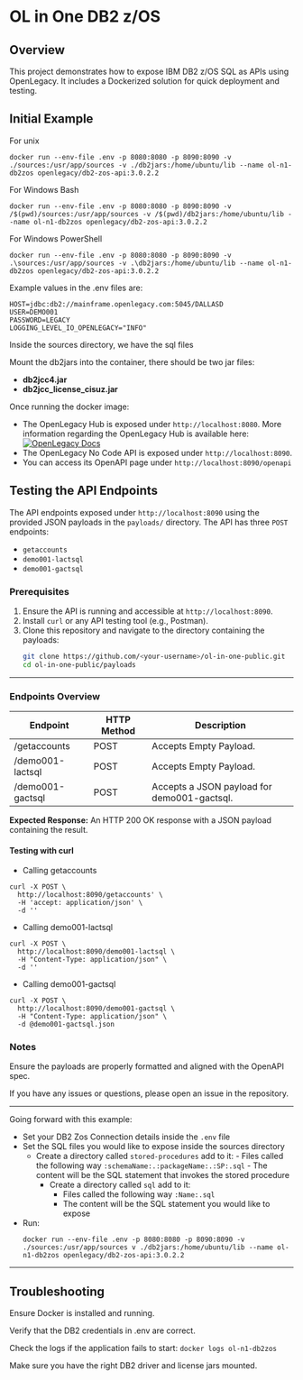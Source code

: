 # OL in One DB2 z/OS

## Overview
This project demonstrates how to expose IBM DB2 z/OS SQL as APIs using OpenLegacy. It includes a Dockerized solution for quick deployment and testing.


## Initial Example

For unix
```
docker run --env-file .env -p 8080:8080 -p 8090:8090 -v ./sources:/usr/app/sources -v ./db2jars:/home/ubuntu/lib --name ol-n1-db2zos openlegacy/db2-zos-api:3.0.2.2
```
For Windows Bash
```
docker run --env-file .env -p 8080:8080 -p 8090:8090 -v /$(pwd)/sources:/usr/app/sources -v /$(pwd)/db2jars:/home/ubuntu/lib --name ol-n1-db2zos openlegacy/db2-zos-api:3.0.2.2
```
For Windows PowerShell
```
docker run --env-file .env -p 8080:8080 -p 8090:8090 -v .\sources:/usr/app/sources -v .\db2jars:/home/ubuntu/lib --name ol-n1-db2zos openlegacy/db2-zos-api:3.0.2.2
```

Example values in the .env files are:
```
HOST=jdbc:db2://mainframe.openlegacy.com:5045/DALLASD
USER=DEMO001
PASSWORD=LEGACY
LOGGING_LEVEL_IO_OPENLEGACY="INFO"
```
Inside the sources directory, we have the sql files

Mount the db2jars into the container, there should be two jar files:
* **db2jcc4.jar**
* **db2jcc_license_cisuz.jar**
 
Once running the docker image:
* The OpenLegacy Hub is exposed under `http://localhost:8080`. More information regarding the OpenLegacy Hub is available here: [![OpenLegacy Docs](https://img.shields.io/badge/OpenLegacy-Docs-orange.svg)](https://docs.ol-hub.com)
* The OpenLegacy No Code API is exposed under `http://localhost:8090`.
* You can access its OpenAPI page under `http://localhost:8090/openapi`

## Testing the API Endpoints

The API endpoints exposed under `http://localhost:8090` using the provided JSON payloads in the `payloads/` directory. The API has three `POST` endpoints: 
* `getaccounts`
* `demo001-lactsql`
* `demo001-gactsql`

### Prerequisites

1. Ensure the API is running and accessible at `http://localhost:8090`.
2. Install `curl` or any API testing tool (e.g., Postman).
3. Clone this repository and navigate to the directory containing the payloads:
   ```bash
   git clone https://github.com/<your-username>/ol-in-one-public.git
   cd ol-in-one-public/payloads
---
### Endpoints Overview

| Endpoint | HTTP Method |	Description |
|----------|-------------|--------------| 
| /getaccounts| POST | Accepts Empty Payload. |
| /demo001-lactsql| POST| Accepts Empty Payload. |
| /demo001-gactsql| POST| Accepts a JSON payload for demo001-gactsql.|

**Expected Response:** An HTTP 200 OK response with a JSON payload containing the result.

#### Testing with curl 

* Calling getaccounts
```
curl -X POST \
  http://localhost:8090/getaccounts' \
  -H 'accept: application/json' \
  -d ''
```
* Calling demo001-lactsql
```
curl -X POST \
  http://localhost:8090/demo001-lactsql \
  -H "Content-Type: application/json" \
  -d ''
```  
* Calling demo001-gactsql
```
curl -X POST \
  http://localhost:8090/demo001-gactsql \
  -H "Content-Type: application/json" \
  -d @demo001-gactsql.json  
```

### Notes
Ensure the payloads are properly formatted and aligned with the OpenAPI spec.

If you have any issues or questions, please open an issue in the repository.

---
Going forward with this example:
    
- Set your DB2 Zos Connection details inside the `.env` file
- Set the SQL files you would like to expose inside the sources directory 
  - Create a directory called `stored-procedures` add to it:
          - Files called the following way `:schemaName:.:packageName:.:SP:.sql`
          - The content will be the SQL statement that invokes the stored procedure
       - Create a directory called `sql` add to it:
          - Files called the following way `:Name:.sql`
          - The content will be the SQL statement you would like to expose
- Run:  
  ```
  docker run --env-file .env -p 8080:8080 -p 8090:8090 -v ./sources:/usr/app/sources v ./db2jars:/home/ubuntu/lib --name ol-n1-db2zos openlegacy/db2-zos-api:3.0.2.2
  ```

---

## Troubleshooting
Ensure Docker is installed and running.

Verify that the DB2 credentials in .env are correct.

Check the logs if the application fails to start:
`docker logs ol-n1-db2zos`

Make sure you have the right DB2 driver and license jars mounted.

